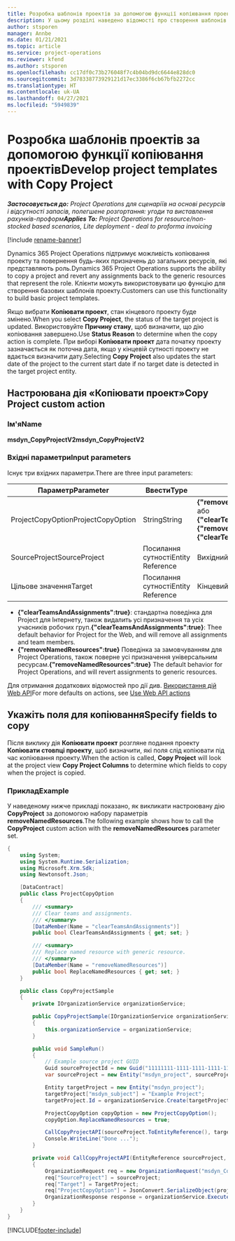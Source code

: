 ```yaml
---
title: Розробка шаблонів проектів за допомогою функції копіювання проектів
description: У цьому розділі наведено відомості про створення шаблонів проектів за допомогою настроюваної дії «Копіювати проект».
author: stsporen
manager: Annbe
ms.date: 01/21/2021
ms.topic: article
ms.service: project-operations
ms.reviewer: kfend
ms.author: stsporen
ms.openlocfilehash: cc17df0c73b276048f7c4b04bd9dc6644e828dc0
ms.sourcegitcommit: 3d78338773929121d17ec3386f6cb67bfb2272cc
ms.translationtype: HT
ms.contentlocale: uk-UA
ms.lasthandoff: 04/27/2021
ms.locfileid: "5949839"
---
```

# <a name="develop-project-templates-with-copy-project"></a><span data-ttu-id="bf342-103">Розробка шаблонів проектів за допомогою функції копіювання проектів</span><span class="sxs-lookup"><span data-stu-id="bf342-103">Develop project templates with Copy Project</span></span>

<span data-ttu-id="bf342-104">_**Застосовується до:** Project Operations для сценаріїв на основі ресурсів і відсутності запасів, полегшене розгортання: угоди та виставлення рахунків-проформ_</span><span class="sxs-lookup"><span data-stu-id="bf342-104">_**Applies To:** Project Operations for resource/non-stocked based scenarios, Lite deployment - deal to proforma invoicing_</span></span>

[!include [rename-banner](~/includes/cc-data-platform-banner.md)]

<span data-ttu-id="bf342-105">Dynamics 365 Project Operations підтримує можливість копіювання проекту та повернення будь-яких призначень до загальних ресурсів, які представляють роль.</span><span class="sxs-lookup"><span data-stu-id="bf342-105">Dynamics 365 Project Operations supports the ability to copy a project and revert any assignments back to the generic resources that represent the role.</span></span> <span data-ttu-id="bf342-106">Клієнти можуть використовувати цю функцію для створення базових шаблонів проекту.</span><span class="sxs-lookup"><span data-stu-id="bf342-106">Customers can use this functionality to build basic project templates.</span></span>

<span data-ttu-id="bf342-107">Якщо вибрати **Копіювати проект**, стан кінцевого проекту буде змінено.</span><span class="sxs-lookup"><span data-stu-id="bf342-107">When you select **Copy Project**, the status of the target project is updated.</span></span> <span data-ttu-id="bf342-108">Використовуйте **Причину стану**, щоб визначити, що дію копіювання завершено.</span><span class="sxs-lookup"><span data-stu-id="bf342-108">Use **Status Reason** to determine when the copy action is complete.</span></span> <span data-ttu-id="bf342-109">При виборі **Копіювати проект** дата початку проекту зазначається як поточна дата, якщо у кінцевій сутності проекту не вдається визначити дату.</span><span class="sxs-lookup"><span data-stu-id="bf342-109">Selecting **Copy Project** also updates the start date of the project to the current start date if no target date is detected in the target project entity.</span></span>

## <a name="copy-project-custom-action"></a><span data-ttu-id="bf342-110">Настроювана дія «Копіювати проект»</span><span class="sxs-lookup"><span data-stu-id="bf342-110">Copy Project custom action</span></span> 

### <a name="name"></a><span data-ttu-id="bf342-111">Ім'я</span><span class="sxs-lookup"><span data-stu-id="bf342-111">Name</span></span> 

<span data-ttu-id="bf342-112">**msdyn_CopyProjectV2**</span><span class="sxs-lookup"><span data-stu-id="bf342-112">**msdyn_CopyProjectV2**</span></span>

### <a name="input-parameters"></a><span data-ttu-id="bf342-113">Вхідні параметри</span><span class="sxs-lookup"><span data-stu-id="bf342-113">Input parameters</span></span>
<span data-ttu-id="bf342-114">Існує три вхідних параметри.</span><span class="sxs-lookup"><span data-stu-id="bf342-114">There are three input parameters:</span></span>

| <span data-ttu-id="bf342-115">Параметр</span><span class="sxs-lookup"><span data-stu-id="bf342-115">Parameter</span></span>          | <span data-ttu-id="bf342-116">Ввести</span><span class="sxs-lookup"><span data-stu-id="bf342-116">Type</span></span>   | <span data-ttu-id="bf342-117">Значення</span><span class="sxs-lookup"><span data-stu-id="bf342-117">Values</span></span>                                                   | 
|--------------------|--------|----------------------------------------------------------|
| <span data-ttu-id="bf342-118">ProjectCopyOption</span><span class="sxs-lookup"><span data-stu-id="bf342-118">ProjectCopyOption</span></span>  | <span data-ttu-id="bf342-119">String</span><span class="sxs-lookup"><span data-stu-id="bf342-119">String</span></span> | <span data-ttu-id="bf342-120">**{"removeNamedResources":true}** або **{"clearTeamsAndAssignments":true}**</span><span class="sxs-lookup"><span data-stu-id="bf342-120">**{"removeNamedResources":true}** or **{"clearTeamsAndAssignments":true}**</span></span> |
| <span data-ttu-id="bf342-121">SourceProject</span><span class="sxs-lookup"><span data-stu-id="bf342-121">SourceProject</span></span>      | <span data-ttu-id="bf342-122">Посилання сутності</span><span class="sxs-lookup"><span data-stu-id="bf342-122">Entity Reference</span></span> | <span data-ttu-id="bf342-123">Вихідний проект</span><span class="sxs-lookup"><span data-stu-id="bf342-123">Source Project</span></span> |
| <span data-ttu-id="bf342-124">Цільове значення</span><span class="sxs-lookup"><span data-stu-id="bf342-124">Target</span></span>             | <span data-ttu-id="bf342-125">Посилання сутності</span><span class="sxs-lookup"><span data-stu-id="bf342-125">Entity Reference</span></span> | <span data-ttu-id="bf342-126">Кінцевий проект</span><span class="sxs-lookup"><span data-stu-id="bf342-126">Target Project</span></span> |


- <span data-ttu-id="bf342-127">**{"clearTeamsAndAssignments":true}**: стандартна поведінка для Project для Інтернету, також видалить усі призначення та усіх учасників робочих груп.</span><span class="sxs-lookup"><span data-stu-id="bf342-127">**{"clearTeamsAndAssignments":true}**: Thee default behavior for Project for the Web, and will remove all assignments and team members.</span></span>
- <span data-ttu-id="bf342-128">**{"removeNamedResources":true}** Поведінка за замовчуванням для Project Operations, також поверне усі призначення універсальним ресурсам.</span><span class="sxs-lookup"><span data-stu-id="bf342-128">**{"removeNamedResources":true}** The default behavior for Project Operations, and will revert assignments to generic resources.</span></span>

<span data-ttu-id="bf342-129">Для отримання додаткових відомостей про дії див. [Використання дій Web API](/powerapps/developer/common-data-service/webapi/use-web-api-actions)</span><span class="sxs-lookup"><span data-stu-id="bf342-129">For more defaults on actions, see [Use Web API actions](/powerapps/developer/common-data-service/webapi/use-web-api-actions)</span></span>

## <a name="specify-fields-to-copy"></a><span data-ttu-id="bf342-130">Укажіть поля для копіювання</span><span class="sxs-lookup"><span data-stu-id="bf342-130">Specify fields to copy</span></span> 
<span data-ttu-id="bf342-131">Після виклику дія **Копіювати проект** розгляне подання проекту **Копіювати стовпці проекту**, щоб визначити, які поля слід копіювати під час копіювання проекту.</span><span class="sxs-lookup"><span data-stu-id="bf342-131">When the action is called, **Copy Project** will look at the project view **Copy Project Columns** to determine which fields to copy when the project is copied.</span></span>


### <a name="example"></a><span data-ttu-id="bf342-132">Приклад</span><span class="sxs-lookup"><span data-stu-id="bf342-132">Example</span></span>
<span data-ttu-id="bf342-133">У наведеному нижче прикладі показано, як викликати настроювану дію **CopyProject** за допомогою набору параметрів **removeNamedResources**.</span><span class="sxs-lookup"><span data-stu-id="bf342-133">The following example shows how to call the **CopyProject** custom action with the **removeNamedResources** parameter set.</span></span>
```C#
{
    using System;
    using System.Runtime.Serialization;
    using Microsoft.Xrm.Sdk;
    using Newtonsoft.Json;

    [DataContract]
    public class ProjectCopyOption
    {
        /// <summary>
        /// Clear teams and assignments.
        /// </summary>
        [DataMember(Name = "clearTeamsAndAssignments")]
        public bool ClearTeamsAndAssignments { get; set; }

        /// <summary>
        /// Replace named resource with generic resource.
        /// </summary>
        [DataMember(Name = "removeNamedResources")]
        public bool ReplaceNamedResources { get; set; }
    }

    public class CopyProjectSample
    {
        private IOrganizationService organizationService;

        public CopyProjectSample(IOrganizationService organizationService)
        {
            this.organizationService = organizationService;
        }

        public void SampleRun()
        {
            // Example source project GUID
            Guid sourceProjectId = new Guid("11111111-1111-1111-1111-111111111111");
            var sourceProject = new Entity("msdyn_project", sourceProjectId);

            Entity targetProject = new Entity("msdyn_project");
            targetProject["msdyn_subject"] = "Example Project";
            targetProject.Id = organizationService.Create(targetProject);

            ProjectCopyOption copyOption = new ProjectCopyOption();
            copyOption.ReplaceNamedResources = true;

            CallCopyProjectAPI(sourceProject.ToEntityReference(), targetProject.ToEntityReference(), copyOption);
            Console.WriteLine("Done ...");
        }

        private void CallCopyProjectAPI(EntityReference sourceProject, EntityReference TargetProject, ProjectCopyOption projectCopyOption)
        {
            OrganizationRequest req = new OrganizationRequest("msdyn_CopyProjectV2");
            req["SourceProject"] = sourceProject;
            req["Target"] = TargetProject;
            req["ProjectCopyOption"] = JsonConvert.SerializeObject(projectCopyOption);
            OrganizationResponse response = organizationService.Execute(req);
        }
    }
}
```


[!INCLUDE[footer-include](../includes/footer-banner.md)]